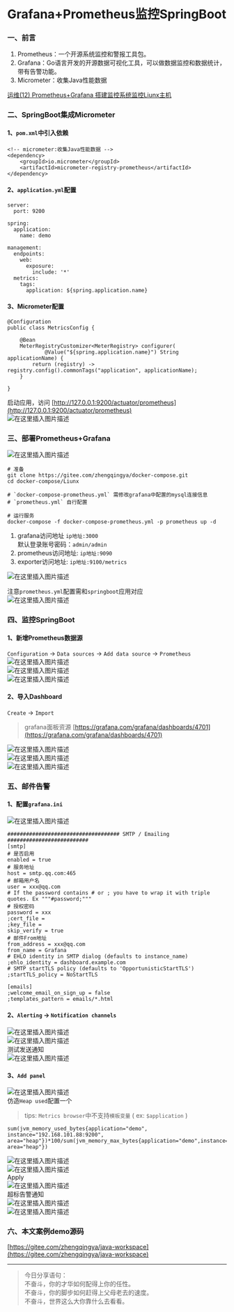 # Grafana+Prometheus监控SpringBoot

### 一、前言

1. Prometheus：一个开源系统监控和警报工具包。
2. Grafana：Go语言开发的开源数据可视化工具，可以做数据监控和数据统计，带有告警功能。
3. Micrometer：收集Java性能数据

[运维(12) Prometheus+Grafana 搭建监控系统监控Liunx主机](https://zhengqing.blog.csdn.net/article/details/120464947)

### 二、SpringBoot集成Micrometer

#### 1、`pom.xml`中引入依赖

```
<!-- micrometer:收集Java性能数据 -->
<dependency>
    <groupId>io.micrometer</groupId>
    <artifactId>micrometer-registry-prometheus</artifactId>
</dependency>
```

#### 2、`application.yml`配置

```
server:
  port: 9200

spring:
  application:
    name: demo

management:
  endpoints:
    web:
      exposure:
        include: '*'
  metrics:
    tags:
      application: ${spring.application.name}
```

#### 3、Micrometer配置

```
@Configuration
public class MetricsConfig {

    @Bean
    MeterRegistryCustomizer<MeterRegistry> configurer(
            @Value("${spring.application.name}") String applicationName) {
        return (registry) -> registry.config().commonTags("application", applicationName);
    }

}
```

启动应用，访问 [http://127.0.0.1:9200/actuator/prometheus](http://127.0.0.1:9200/actuator/prometheus)  
![在这里插入图片描述](https://img-blog.csdnimg.cn/c9ceb1278ce743f980c04e85b2ff2344.png?x-oss-process=image/watermark,type_d3F5LXplbmhlaQ,shadow_50,text_Q1NETiBA6YOR5riF,size_20,color_FFFFFF,t_70,g_se,x_16)

### 三、部署Prometheus+Grafana

![在这里插入图片描述](https://img-blog.csdnimg.cn/db65ec8e55d747a29b9763e4d7c4044a.png?x-oss-process=image/watermark,type_d3F5LXplbmhlaQ,shadow_50,text_Q1NETiBA6YOR5riF,size_20,color_FFFFFF,t_70,g_se,x_16)

```
# 准备
git clone https://gitee.com/zhengqingya/docker-compose.git
cd docker-compose/Liunx

# `docker-compose-prometheus.yml` 需修改grafana中配置的mysql连接信息
# `prometheus.yml` 自行配置

# 运行服务
docker-compose -f docker-compose-prometheus.yml -p prometheus up -d
```

1. grafana访问地址 `ip地址:3000`  
   默认登录账号密码：`admin/admin`
2. prometheus访问地址: `ip地址:9090`
3. exporter访问地址: `ip地址:9100/metrics`

![在这里插入图片描述](https://img-blog.csdnimg.cn/8d4ada76671440139993d172158e79d7.png?x-oss-process=image/watermark,type_d3F5LXplbmhlaQ,shadow_50,text_Q1NETiBA6YOR5riF,size_20,color_FFFFFF,t_70,g_se,x_16)

注意`prometheus.yml`配置需和`springboot`应用对应  
![在这里插入图片描述](https://img-blog.csdnimg.cn/7b08f9b94eb34e93beb3a92a30c2019d.png?x-oss-process=image/watermark,type_d3F5LXplbmhlaQ,shadow_50,text_Q1NETiBA6YOR5riF,size_20,color_FFFFFF,t_70,g_se,x_16)

### 四、监控SpringBoot

#### 1、新增Prometheus数据源

`Configuration` -> `Data sources` -> `Add data source` -> `Prometheus`  
![在这里插入图片描述](https://img-blog.csdnimg.cn/78b899ecc47c47ac9041b6cbc2b39acb.png?x-oss-process=image/watermark,type_d3F5LXplbmhlaQ,shadow_50,text_Q1NETiBA6YOR5riF,size_20,color_FFFFFF,t_70,g_se,x_16)  
![在这里插入图片描述](https://img-blog.csdnimg.cn/db919f1efe9f4bbf9488f41d4b113307.png?x-oss-process=image/watermark,type_d3F5LXplbmhlaQ,shadow_50,text_Q1NETiBA6YOR5riF,size_20,color_FFFFFF,t_70,g_se,x_16)  
![在这里插入图片描述](https://img-blog.csdnimg.cn/38b4c638296f45c796b367af200ba9b3.png?x-oss-process=image/watermark,type_d3F5LXplbmhlaQ,shadow_50,text_Q1NETiBA6YOR5riF,size_20,color_FFFFFF,t_70,g_se,x_16)

#### 2、导入Dashboard

`Create` -> `Import`

> grafana面板资源 [https://grafana.com/grafana/dashboards/4701](https://grafana.com/grafana/dashboards/4701)

![在这里插入图片描述](https://img-blog.csdnimg.cn/053ec6365411408b8eb791aa3079b087.png?x-oss-process=image/watermark,type_d3F5LXplbmhlaQ,shadow_50,text_Q1NETiBA6YOR5riF,size_20,color_FFFFFF,t_70,g_se,x_16)  
![在这里插入图片描述](https://img-blog.csdnimg.cn/f1655c9f36e44114ba9fc3b484672305.png?x-oss-process=image/watermark,type_d3F5LXplbmhlaQ,shadow_50,text_Q1NETiBA6YOR5riF,size_20,color_FFFFFF,t_70,g_se,x_16)  
![在这里插入图片描述](https://img-blog.csdnimg.cn/2bdecb737d06465388819daa7d472b43.png?x-oss-process=image/watermark,type_d3F5LXplbmhlaQ,shadow_50,text_Q1NETiBA6YOR5riF,size_20,color_FFFFFF,t_70,g_se,x_16)

### 五、邮件告警

#### 1、配置`grafana.ini`

![在这里插入图片描述](https://img-blog.csdnimg.cn/8022ff90bd4944cca15fa5b7908a5806.png?x-oss-process=image/watermark,type_d3F5LXplbmhlaQ,shadow_50,text_Q1NETiBA6YOR5riF,size_20,color_FFFFFF,t_70,g_se,x_16)

```
#################################### SMTP / Emailing ##########################
[smtp]
# 是否启用
enabled = true
# 服务地址
host = smtp.qq.com:465
# 邮箱用户名
user = xxx@qq.com
# If the password contains # or ; you have to wrap it with triple quotes. Ex """#password;"""
# 授权密码
password = xxx
;cert_file =
;key_file =
skip_verify = true
# 邮件From地址
from_address = xxx@qq.com
from_name = Grafana
# EHLO identity in SMTP dialog (defaults to instance_name)
;ehlo_identity = dashboard.example.com
# SMTP startTLS policy (defaults to 'OpportunisticStartTLS')
;startTLS_policy = NoStartTLS

[emails]
;welcome_email_on_sign_up = false
;templates_pattern = emails/*.html
```

#### 2、`Alerting` -> `Notification channels`

![在这里插入图片描述](https://img-blog.csdnimg.cn/b45390050e654dadb339838fc7c19959.png?x-oss-process=image/watermark,type_d3F5LXplbmhlaQ,shadow_50,text_Q1NETiBA6YOR5riF,size_20,color_FFFFFF,t_70,g_se,x_16)  
![在这里插入图片描述](https://img-blog.csdnimg.cn/d4e81c9d6f1e4455a6605605e70fd901.png?x-oss-process=image/watermark,type_d3F5LXplbmhlaQ,shadow_50,text_Q1NETiBA6YOR5riF,size_20,color_FFFFFF,t_70,g_se,x_16)  
测试发送通知  
![在这里插入图片描述](https://img-blog.csdnimg.cn/28cf53f71dc548ee970e3e811abe5285.png?x-oss-process=image/watermark,type_d3F5LXplbmhlaQ,shadow_50,text_Q1NETiBA6YOR5riF,size_20,color_FFFFFF,t_70,g_se,x_16)

#### 3、`Add panel`

![在这里插入图片描述](https://img-blog.csdnimg.cn/7bdb2fadb48243f9b7a5cfe2f310b208.png?x-oss-process=image/watermark,type_d3F5LXplbmhlaQ,shadow_50,text_Q1NETiBA6YOR5riF,size_20,color_FFFFFF,t_70,g_se,x_16)  
仿造`Heap used`配置一个

> tips: `Metrics browser`中不支持`模板变量` ( ex: `$application` )

```
sum(jvm_memory_used_bytes{application="demo", instance="192.168.101.88:9200", area="heap"})*100/sum(jvm_memory_max_bytes{application="demo",instance="192.168.101.88:9200", area="heap"})
```

![在这里插入图片描述](https://img-blog.csdnimg.cn/33bfeae5c7124d09afd4f610b6afb7f5.png?x-oss-process=image/watermark,type_d3F5LXplbmhlaQ,shadow_50,text_Q1NETiBA6YOR5riF,size_20,color_FFFFFF,t_70,g_se,x_16)  
![在这里插入图片描述](https://img-blog.csdnimg.cn/35fc6382c36c4be8afd85af06aa1d7c6.png?x-oss-process=image/watermark,type_d3F5LXplbmhlaQ,shadow_50,text_Q1NETiBA6YOR5riF,size_20,color_FFFFFF,t_70,g_se,x_16)  
Apply  
![在这里插入图片描述](https://img-blog.csdnimg.cn/bb78b80be37547c9991023f56943666a.png?x-oss-process=image/watermark,type_d3F5LXplbmhlaQ,shadow_50,text_Q1NETiBA6YOR5riF,size_20,color_FFFFFF,t_70,g_se,x_16)  
超标告警通知  
![在这里插入图片描述](https://img-blog.csdnimg.cn/ae60b042770f41cbb19dc20fabf83932.png?x-oss-process=image/watermark,type_d3F5LXplbmhlaQ,shadow_50,text_Q1NETiBA6YOR5riF,size_20,color_FFFFFF,t_70,g_se,x_16)  
![在这里插入图片描述](https://img-blog.csdnimg.cn/8b1a153484f64b538cc4e989c5e353a8.png?x-oss-process=image/watermark,type_d3F5LXplbmhlaQ,shadow_50,text_Q1NETiBA6YOR5riF,size_20,color_FFFFFF,t_70,g_se,x_16)

### 六、本文案例demo源码

[https://gitee.com/zhengqingya/java-workspace](https://gitee.com/zhengqingya/java-workspace)

---

> 今日分享语句：  
> 不奋斗，你的才华如何配得上你的任性。  
> 不奋斗，你的脚步如何赶得上父母老去的速度。  
> 不奋斗，世界这么大你靠什么去看看。
